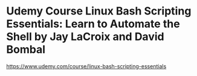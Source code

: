 # Udemy Course Linux Bash Scripting Essentials: Learn to Automate the Shell by Jay LaCroix and David Bombal

https://www.udemy.com/course/linux-bash-scripting-essentials
